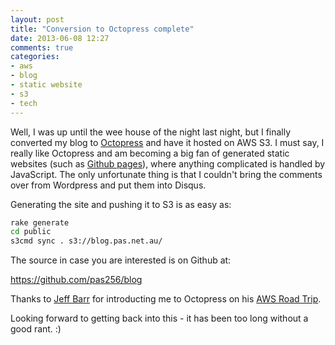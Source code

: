 ```yaml
---
layout: post
title: "Conversion to Octopress complete"
date: 2013-06-08 12:27
comments: true
categories:
- aws
- blog
- static website
- s3
- tech
---
```

Well, I was up until the wee house of the night last night, but I finally converted my blog to [Octopress](http://octopress.org/) and have it hosted on AWS S3. I must say, I really like Octopress and am becoming a big fan of generated static websites (such as [Github pages](http://pages.github.com/)), where anything complicated is handled by JavaScript. The only unfortunate thing is that I couldn't bring the comments over from Wordpress and put them into Disqus.

Generating the site and pushing it to S3 is as easy as:

``` bash
rake generate
cd public
s3cmd sync . s3://blog.pas.net.au/
```

The source in case you are interested is on Github at:

https://github.com/pas256/blog

Thanks to [Jeff Barr](https://twitter.com/jeffbarr) for introducting me to Octopress on his [AWS Road Trip](http://awsroadtrip.com/).

Looking forward to getting back into this - it has been too long without a good rant. :)

